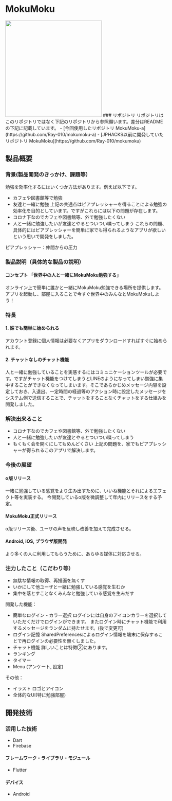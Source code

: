 # MokuMoku
<img src="https://user-images.githubusercontent.com/81545827/139521180-7a273330-ac8b-4257-9d4b-2c01093529c3.png" width="300">
### リポジトリ
リポジトリはこのリポジトリではなく下記のリポジトリから参照願います。差分はREADMEの下記に記載しています。
- [今回使用したリポジトリ MokuMoku-a](https://github.com/Ray-010/mokumoku-a)
- [JPHACKS以前に開発していたリポジトリ MokuMoku](https://github.com/Ray-010/mokumoku)

## 製品概要
### 背景(製品開発のきっかけ、課題等）
勉強を効率化するにはいくつか方法があります。例えば以下です。
- カフェや図書館等で勉強
- 友達と一緒に勉強
上記の共通点はピアプレッシャーを得ることによる勉強の効率化を目的としています。ですがこれらには以下の問題が存在します。
- コロナ下なのでカフェや図書館等、外で勉強したくない
- 人と一緒に勉強したいが友達とやるとついつい喋ってしまう
これらの問題、具体的にはピアプレッシャーを簡単に家でも得られるようなアプリが欲しいという思いで開発をしました。

ピアプレッシャー：仲間からの圧力

### 製品説明（具体的な製品の説明）
#### コンセプト 「世界中の人と一緒にMokuMoku勉強する」
オンライン上で簡単に誰かと一緒にMokuMoku勉強できる場所を提供します。
アプリを起動し、部屋に入ることで今すぐ世界中のみんなとMokuMokuしよう！

### 特長
#### 1.  誰でも簡単に始められる
アカウント登録に個人情報は必要なくアプリをダウンロードすればすぐに始められます。

#### 2. チャットなしのチャット機能
人と一緒に勉強していることを実感するにはコミュニケーションツールが必要です。ですがチャット機能をつけてしまうとLINEのようになってしまい勉強に集中することができなくなってしまいます。そこであらかじめメッセージ内容を設定しておき、入退出、一定時間の経過等のアクション時に設定したメッセージをシステム側で送信することで、チャットをすることなくチャットをする仕組みを開発しました。

### 解決出来ること
- コロナ下なのでカフェや図書館等、外で勉強したくない
- 人と一緒に勉強したいが友達とやるとついつい喋ってしまう
- もくもく会を開くにしてもめんどくさい
上記の問題を、家でもピアプレッシャーが得られるこのアプリで解決します。

### 今後の展望
#### α版リリース
一緒に勉強している感覚をより生み出すために、いいね機能とそれによるエフェクト等を実装する。
今開発しているα版を微調整して年内にリリースをする予定。
#### MokuMoku正式リリース
α版リリース後、ユーザの声を反映し改善を加えて完成させる。
#### Android, iOS, ブラウザ版開発
より多くの人に利用してもらうために、あらゆる媒体に対応させる。

### 注力したこと（こだわり等）
* 無駄な情報の取得、再描画を無くす
* いかにして他ユーザと一緒に勉強している感覚を生むか
* 集中を落とすことなくみんなと勉強している感覚を生みだす

開発した機能：
- 簡単なログイン - カラー選択
  ログインには自身のアイコンカラーを選択していただくだけでログインができます。
  またログイン時にチャット機能で利用するメッセージをランダムに持たせます。(後で変更可)
- ログイン記憶
  SharedPreferencesによるログイン情報を端末に保存することで再ログインの必要性を無くしました。
- チャット機能
  詳しいことは特徴②にあります。
- ランキング
- タイマー
- Menu (アンケート, 設定)

その他：
- イラスト ロゴとアイコン
- 全体的なUI(特に勉強部屋)

## 開発技術

### 活用した技術
* Dart
* Firebase

#### フレームワーク・ライブラリ・モジュール
* Flutter

#### デバイス
* Android

